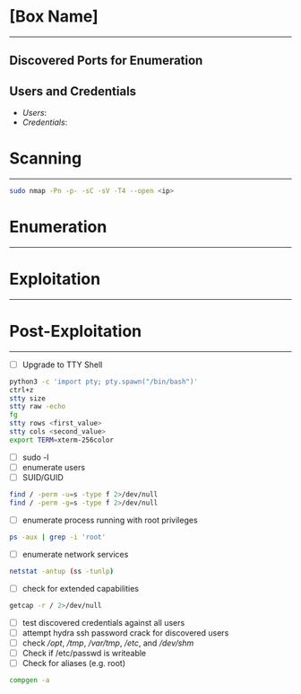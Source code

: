 <!-- ---
layout: default
title: Katana
parent: Proving Grounds Practice - Linux
nav_order: 2
--- -->

# [Box Name]

---

## Discovered Ports for Enumeration

## Users and Credentials

- _Users_:
- _Credentials_:

# Scanning

---

```bash
sudo nmap -Pn -p- -sC -sV -T4 --open <ip>
```

# Enumeration

---

# Exploitation

---

# Post-Exploitation

---

- [ ] Upgrade to TTY Shell

```bash
python3 -c 'import pty; pty.spawn("/bin/bash")'
ctrl+z
stty size
stty raw -echo
fg
stty rows <first_value>
stty cols <second_value>
export TERM=xterm-256color
```

- [ ] sudo -l
- [ ] enumerate users
- [ ] SUID/GUID

```bash
find / -perm -u=s -type f 2>/dev/null
find / -perm -g=s -type f 2>/dev/null
```

- [ ] enumerate process running with root privileges

```bash
ps -aux | grep -i 'root'
```

- [ ] enumerate network services

```bash
netstat -antup (ss -tunlp)
```

- [ ] check for extended capabilities

```bash
getcap -r / 2>/dev/null
```

- [ ] test discovered credentials against all users
- [ ] attempt hydra ssh password crack for discovered users
- [ ] check _/opt_, _/tmp_, _/var/tmp_, _/etc_, and _/dev/shm_
- [ ] Check if /etc/passwd is writeable
- [ ] Check for aliases (e.g. root)

```bash
compgen -a
```
